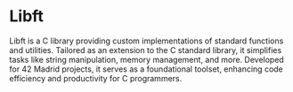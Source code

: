 # Libft

Libft is a C library providing custom implementations of standard functions and utilities. Tailored as an extension to the C standard library, it simplifies tasks like string manipulation, memory management, and more. Developed for 42 Madrid projects, it serves as a foundational toolset, enhancing code efficiency and productivity for C programmers.
